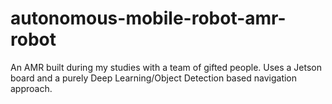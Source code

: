 # autonomous-mobile-robot-amr-robot
An AMR built during my studies with a team of gifted people. Uses a Jetson board and a purely Deep Learning/Object Detection based navigation approach.

